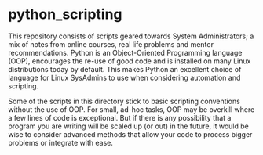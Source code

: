 # python_scripting
This repository consists of scripts geared towards System Administrators; a mix of notes from online courses, real life problems 
and mentor recommendations. Python is an Object-Oriented Programming language (OOP), encourages the re-use of good code and is 
installed on many Linux distributions today by default. This makes Python an excellent choice of language for Linux SysAdmins to 
use when considering automation and scripting. 

Some of the scripts in this directory stick to basic scripting conventions without the use of OOP. For small, ad-hoc tasks, OOP 
may be overkill where a few lines of code is exceptional. But if there is any possibility that a program you are writing will be
scaled up (or out) in the future, it would be wise to consider advanced methods that allow your code to process bigger problems 
or integrate with ease. 
